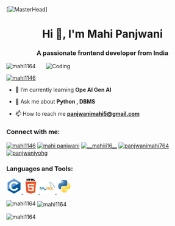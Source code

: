 [![MasterHead](https://mir-s3-cdn-cf.behance.net/project_modules/1400/34220e95746151.5e9ecde696cb0.gif)]
<h1 align="center">Hi 👋, I'm Mahi Panjwani</h1>
<h3 align="center">A passionate frontend developer from India</h3>
<img align="right" alt="Coding" width="400" src="https://mir-s3-cdn-cf.behance.net/project_modules/disp/601014116770475.6068beff4640a.gif">

<p align="left"> <img src="https://komarev.com/ghpvc/?username=mahi1164&label=Profile%20views&color=0e75b6&style=flat" alt="mahi1164" /> </p>

<p align="left"> <a href="https://twitter.com/mahi1146" target="blank"><img src="https://img.shields.io/twitter/follow/mahi1146?logo=twitter&style=for-the-badge" alt="mahi1146" /></a> </p>

- 🌱 I’m currently learning **Ope AI Gen AI**

- 💬 Ask me about **Python , DBMS**

- 📫 How to reach me **panjwanimahi5@gmail.com**

<h3 align="left">Connect with me:</h3>
<p align="left">
<a href="https://twitter.com/mahi1146" target="blank"><img align="center" src="https://raw.githubusercontent.com/rahuldkjain/github-profile-readme-generator/master/src/images/icons/Social/twitter.svg" alt="mahi1146" height="30" width="40" /></a>
<a href="https://linkedin.com/in/mahi panjwani" target="blank"><img align="center" src="https://raw.githubusercontent.com/rahuldkjain/github-profile-readme-generator/master/src/images/icons/Social/linked-in-alt.svg" alt="mahi panjwani" height="30" width="40" /></a>
<a href="https://instagram.com/__mahiii16__" target="blank"><img align="center" src="https://raw.githubusercontent.com/rahuldkjain/github-profile-readme-generator/master/src/images/icons/Social/instagram.svg" alt="__mahiii16__" height="30" width="40" /></a>
<a href="https://www.hackerrank.com/panjwanimahi764" target="blank"><img align="center" src="https://raw.githubusercontent.com/rahuldkjain/github-profile-readme-generator/master/src/images/icons/Social/hackerrank.svg" alt="panjwanimahi764" height="30" width="40" /></a>
<a href="https://auth.geeksforgeeks.org/user/panjwaniyohg" target="blank"><img align="center" src="https://raw.githubusercontent.com/rahuldkjain/github-profile-readme-generator/master/src/images/icons/Social/geeks-for-geeks.svg" alt="panjwaniyohg" height="30" width="40" /></a>
</p>

<h3 align="left">Languages and Tools:</h3>
<p align="left"> <a href="https://www.cprogramming.com/" target="_blank" rel="noreferrer"> <img src="https://raw.githubusercontent.com/devicons/devicon/master/icons/c/c-original.svg" alt="c" width="40" height="40"/> </a> <a href="https://www.w3.org/html/" target="_blank" rel="noreferrer"> <img src="https://raw.githubusercontent.com/devicons/devicon/master/icons/html5/html5-original-wordmark.svg" alt="html5" width="40" height="40"/> </a> <a href="https://www.mysql.com/" target="_blank" rel="noreferrer"> <img src="https://raw.githubusercontent.com/devicons/devicon/master/icons/mysql/mysql-original-wordmark.svg" alt="mysql" width="40" height="40"/> </a> <a href="https://www.python.org" target="_blank" rel="noreferrer"> <img src="https://raw.githubusercontent.com/devicons/devicon/master/icons/python/python-original.svg" alt="python" width="40" height="40"/> </a> </p>

<p><img align="left" src="https://github-readme-stats.vercel.app/api/top-langs?username=mahi1164&show_icons=true&locale=en&layout=compact" alt="mahi1164" /></p>

<p>&nbsp;<img align="center" src="https://github-readme-stats.vercel.app/api?username=mahi1164&show_icons=true&locale=en" alt="mahi1164" /></p>

<p><img align="center" src="https://github-readme-streak-stats.herokuapp.com/?user=mahi1164&" alt="mahi1164" /></p>
